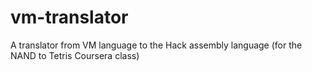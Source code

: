 # vm-translator
A translator from VM language to the Hack assembly language (for the NAND to Tetris Coursera class)